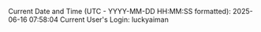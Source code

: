 Current Date and Time (UTC - YYYY-MM-DD HH:MM:SS formatted): 2025-06-16 07:58:04
Current User's Login: luckyaiman
